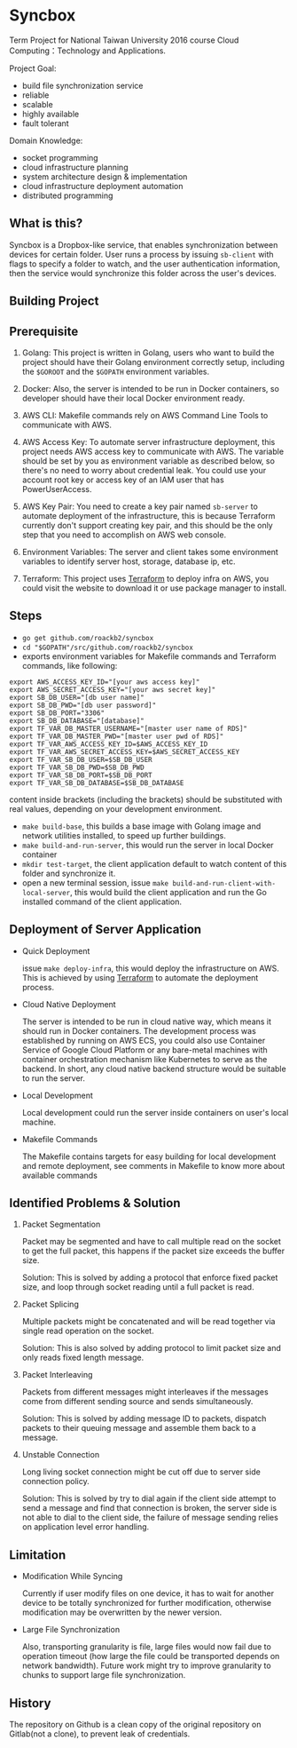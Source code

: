# Syncbox

Term Project for National Taiwan University 2016 course Cloud Computing：Technology and Applications.

Project Goal:
* build file synchronization service
* reliable
* scalable
* highly available
* fault tolerant

Domain Knowledge:
* socket programming
* cloud infrastructure planning
* system architecture design & implementation
* cloud infrastructure deployment automation
* distributed programming

## What is this?

Syncbox is a Dropbox-like service, that enables synchronization between devices for certain folder.
User runs a process by issuing `sb-client` with flags to specify a folder to watch, and the user authentication information,
then the service would synchronize this folder across the user's devices.


## Building Project

## Prerequisite

1. Golang:
This project is written in Golang, users who want to build the project should have their Golang environment correctly setup, including the `$GOROOT` and the `$GOPATH` environment variables.

2. Docker:
Also, the server is intended to be run in Docker containers, so developer should have their local Docker environment ready.

3. AWS CLI:
Makefile commands rely on AWS Command Line Tools to communicate with AWS.

4. AWS Access Key:
To automate server infrastructure deployment, this project needs AWS access key to communicate with AWS.
The variable should be set by you as environment variable as described below,
so there's no need to worry about credential leak.
You could use your account root key or access key of an IAM user that has PowerUserAccess.

5. AWS Key Pair:
You need to create a key pair named `sb-server` to automate deployment of the infrastructure,
this is because Terraform currently don't support creating key pair,
and this should be the only step that you need to accomplish on AWS web console.

6. Environment Variables:
The server and client takes some environment variables to identify server host, storage, database ip, etc.

7. Terraform:
This project uses [Terraform](https://www.terraform.io/) to deploy infra on AWS,
you could visit the website to download it or use package manager to install.

## Steps
* `go get github.com/roackb2/syncbox`
* `cd "$GOPATH"/src/github.com/roackb2/syncbox`
* exports environment variables for Makefile commands and Terraform commands, like following:
```shell
export AWS_ACCESS_KEY_ID="[your aws access key]"
export AWS_SECRET_ACCESS_KEY="[your aws secret key]"
export SB_DB_USER="[db user name]"
export SB_DB_PWD="[db user password]"
export SB_DB_PORT="3306"
export SB_DB_DATABASE="[database]"
export TF_VAR_DB_MASTER_USERNAME="[master user name of RDS]"
export TF_VAR_DB_MASTER_PWD="[master user pwd of RDS]"
export TF_VAR_AWS_ACCESS_KEY_ID=$AWS_ACCESS_KEY_ID
export TF_VAR_AWS_SECRET_ACCESS_KEY=$AWS_SECRET_ACCESS_KEY
export TF_VAR_SB_DB_USER=$SB_DB_USER
export TF_VAR_SB_DB_PWD=$SB_DB_PWD
export TF_VAR_SB_DB_PORT=$SB_DB_PORT
export TF_VAR_SB_DB_DATABASE=$SB_DB_DATABASE
```
content inside brackets (including the brackets) should be substituted with real values, depending on your development environment.

* `make build-base`, this builds a base image with Golang image and network utilities installed, to speed up further buildings.
* `make build-and-run-server`, this would run the server in local Docker container
* `mkdir test-target`, the client application default to  watch content of this folder and synchronize it.
* open a new terminal session, issue `make build-and-run-client-with-local-server`, this would build the client application and run the Go installed command of the client application.

## Deployment of Server Application

* Quick Deployment

    issue `make deploy-infra`, this would deploy the infrastructure on AWS. This is achieved by using [Terraform](https://www.terraform.io/) to automate the deployment process.

* Cloud Native Deployment

    The server is intended to be run in cloud native way, which means it should run in Docker containers. The development process was established by running on AWS ECS, you could also use Container Service of Google Cloud Platform or any bare-metal machines with container orchestration mechanism like Kubernetes to serve as the backend. In short, any cloud native backend structure would be suitable to run the server.

* Local Development

    Local development could run the server inside containers on user's local machine.

* Makefile Commands

    The Makefile contains targets for easy building for local development and remote deployment, see comments in Makefile to know more about available commands

## Identified Problems & Solution

1. Packet Segmentation

    Packet may be segmented and have to call multiple read on the socket to get the full packet, this happens if the packet size exceeds the buffer size.

    Solution: This is solved by adding a protocol that enforce fixed packet size, and loop through socket reading until a full packet is read.
2. Packet Splicing

    Multiple packets might be concatenated and will be read together via single read operation on the socket.

    Solution: This is also solved by adding protocol to limit packet size and only reads fixed length message.
3. Packet Interleaving

    Packets from different messages might interleaves if the messages come from different sending source and sends simultaneously.

    Solution: This is solved by adding message ID to packets, dispatch packets to their queuing message and assemble them back to a message.

4. Unstable Connection

    Long living socket connection might be cut off due to server side connection policy.

    Solution: This is solved by try to dial again if the client side attempt to send a message and find that connection is broken, the server side is not able to dial to the client side, the failure of message sending relies on application level error handling.

## Limitation

* Modification While Syncing

    Currently if user modify files on one device, it has to wait for another device to be totally synchronized for further modification, otherwise modification may be overwritten by the newer version.

*   Large File Synchronization

    Also, transporting granularity is file, large files would now fail due to operation timeout (how large the file could be transported depends on network bandwidth). Future work might try to improve granularity to chunks to support large file synchronization.

## History

The repository on Github is a clean copy of the original repository on Gitlab(not a clone), to prevent leak of credentials.
